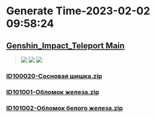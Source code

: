 # Generate Time-2023-02-02 09:58:24

## [Genshin_Impact_Teleport Main](https://github.com/Sam5440/Genshin_Impact_Teleport/edit/main/README.md)

>![](https://komarev.com/ghpvc/?username=done439)
>![](https://komarev.com/ghpvc/?username=done438)
>![](https://komarev.com/ghpvc/?username=done437)

### [ID100020-Сосновая шишка.zip](https://raw.githubusercontent.com/Sam5440/Genshin_Impact_Teleport/download/AutoGeneratePoint/Points%28Raw%29%5Bcn-en-ru%5D/ru-ru/Item/ID35718-Level_Tower_Moon_01/ID100020-%D0%A1%D0%BE%D1%81%D0%BD%D0%BE%D0%B2%D0%B0%D1%8F%20%D1%88%D0%B8%D1%88%D0%BA%D0%B0.zip)

### [ID101001-Обломок железа.zip](https://raw.githubusercontent.com/Sam5440/Genshin_Impact_Teleport/download/AutoGeneratePoint/Points%28Raw%29%5Bcn-en-ru%5D/ru-ru/Item/ID35718-Level_Tower_Moon_01/ID101001-%D0%9E%D0%B1%D0%BB%D0%BE%D0%BC%D0%BE%D0%BA%20%D0%B6%D0%B5%D0%BB%D0%B5%D0%B7%D0%B0.zip)

### [ID101002-Обломок белого железа.zip](https://raw.githubusercontent.com/Sam5440/Genshin_Impact_Teleport/download/AutoGeneratePoint/Points%28Raw%29%5Bcn-en-ru%5D/ru-ru/Item/ID35718-Level_Tower_Moon_01/ID101002-%D0%9E%D0%B1%D0%BB%D0%BE%D0%BC%D0%BE%D0%BA%20%D0%B1%D0%B5%D0%BB%D0%BE%D0%B3%D0%BE%20%D0%B6%D0%B5%D0%BB%D0%B5%D0%B7%D0%B0.zip)

